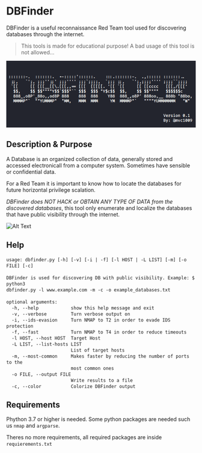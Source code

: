 # DBFinder
DBFinder is a useful reconnaissance Red Team tool used for discovering databases through the internet.

>This tools is made for educational purpose!
>A bad usage of this tool is not allowed...

<p align="center">
<img src="src/banner_dbfinder.png">
</p>

## Description & Purpose
A Database is an organized collection of data, generally stored and accessed electronicall from a computer system. Sometimes have sensible or confidential data.

For a Red Team it is important to know how to locate the databases for future horizontal privilege scalation.

*DBFinder does NOT HACK or OBTAIN ANY TYPE OF DATA from the discovered databases*, this tool only enumerate and localize the databases that have public visibility through the internet.

![Alt Text](https://media.giphy.com/media/jsGtdrPxhAuGLBBNRa/giphy.gif)

## Help

```
usage: dbfinder.py [-h] [-v] [-i | -f] [-l HOST | -L LIST] [-m] [-o FILE] [-c]

DBFinder is used for discovering DB with public visibility. Example: $ python3
dbfinder.py -l www.example.com -m -c -o example_databases.txt

optional arguments:
  -h, --help            show this help message and exit
  -v, --verbose         Turn verbose output on
  -i, --ids-evasion     Turn NMAP to T2 in order to evade IDS protection
  -f, --fast            Turn NMAP to T4 in order to reduce timeouts
  -l HOST, --host HOST  Target Host
  -L LIST, --list-hosts LIST
                        List of target hosts
  -m, --most-common     Makes faster by reducing the number of ports to the
                        most common ones
  -o FILE, --output FILE
                        Write results to a file
  -c, --color           Colorize DBFinder output

```

## Requirements

Phython 3.7 or higher is needed. Some python packages are needed such us `nmap` and `argparse`.

Theres no more requirements, all required packages are inside `requierements.txt`
